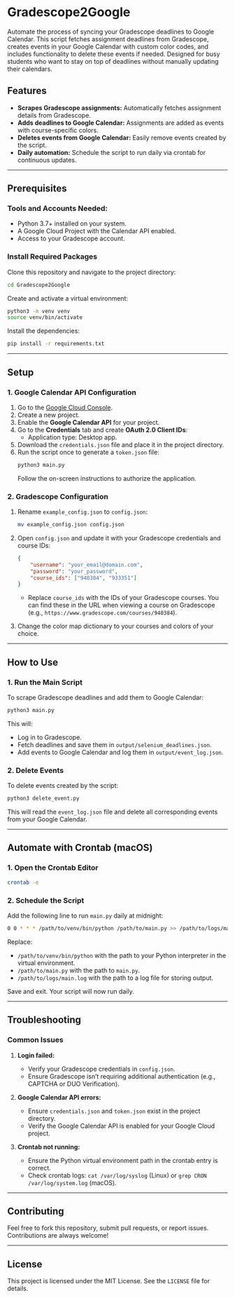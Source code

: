 # Gradescope2Google

Automate the process of syncing your Gradescope deadlines to Google Calendar. This script fetches assignment deadlines from Gradescope, creates events in your Google Calendar with custom color codes, and includes functionality to delete these events if needed. Designed for busy students who want to stay on top of deadlines without manually updating their calendars.

## Features
- **Scrapes Gradescope assignments:** Automatically fetches assignment details from Gradescope.
- **Adds deadlines to Google Calendar:** Assignments are added as events with course-specific colors.
- **Deletes events from Google Calendar:** Easily remove events created by the script.
- **Daily automation:** Schedule the script to run daily via crontab for continuous updates.

---

## Prerequisites

### Tools and Accounts Needed:
- Python 3.7+ installed on your system.
- A Google Cloud Project with the Calendar API enabled.
- Access to your Gradescope account.

### Install Required Packages

Clone this repository and navigate to the project directory:
```bash
cd Gradescope2Google
```

Create and activate a virtual environment:
```bash
python3 -m venv venv
source venv/bin/activate
```

Install the dependencies:
```bash
pip install -r requirements.txt
```

---

## Setup

### 1. Google Calendar API Configuration

1. Go to the [Google Cloud Console](https://console.cloud.google.com/).
2. Create a new project.
3. Enable the **Google Calendar API** for your project.
4. Go to the **Credentials** tab and create **OAuth 2.0 Client IDs**:
   - Application type: Desktop app.
5. Download the `credentials.json` file and place it in the project directory.
6. Run the script once to generate a `token.json` file:
   ```bash
   python3 main.py
   ```
   Follow the on-screen instructions to authorize the application.

### 2. Gradescope Configuration

1. Rename `example_config.json` to `config.json`:
   ```bash
   mv example_config.json config.json
   ```
2. Open `config.json` and update it with your Gradescope credentials and course IDs:
   ```json
   {
       "username": "your_email@domain.com",
       "password": "your_password",
       "course_ids": ["940384", "933351"]
   }
   ```
   - Replace `course_ids` with the IDs of your Gradescope courses. You can find these in the URL when viewing a course on Gradescope (e.g., `https://www.gradescope.com/courses/940384`).
     
3. Change the color map dictionary to your courses and colors of your choice.

---

## How to Use

### 1. Run the Main Script
To scrape Gradescope deadlines and add them to Google Calendar:
```bash
python3 main.py
```

This will:
- Log in to Gradescope.
- Fetch deadlines and save them in `output/selenium_deadlines.json`.
- Add events to Google Calendar and log them in `output/event_log.json`.

### 2. Delete Events
To delete events created by the script:
```bash
python3 delete_event.py
```

This will read the `event_log.json` file and delete all corresponding events from your Google Calendar.

---

## Automate with Crontab (macOS)

### 1. Open the Crontab Editor
```bash
crontab -e
```

### 2. Schedule the Script
Add the following line to run `main.py` daily at midnight:
```bash
0 0 * * * /path/to/venv/bin/python /path/to/main.py >> /path/to/logs/main.log 2>&1
```
Replace:
- `/path/to/venv/bin/python` with the path to your Python interpreter in the virtual environment.
- `/path/to/main.py` with the path to `main.py`.
- `/path/to/logs/main.log` with the path to a log file for storing output.

Save and exit. Your script will now run daily.

---

## Troubleshooting

### Common Issues
1. **Login failed:**
   - Verify your Gradescope credentials in `config.json`.
   - Ensure Gradescope isn’t requiring additional authentication (e.g., CAPTCHA or DUO Verification).

2. **Google Calendar API errors:**
   - Ensure `credentials.json` and `token.json` exist in the project directory.
   - Verify the Google Calendar API is enabled for your Google Cloud project.

3. **Crontab not running:**
   - Ensure the Python virtual environment path in the crontab entry is correct.
   - Check crontab logs: `cat /var/log/syslog` (Linux) or `grep CRON /var/log/system.log` (macOS).

---

## Contributing
Feel free to fork this repository, submit pull requests, or report issues. Contributions are always welcome!

---

## License
This project is licensed under the MIT License. See the `LICENSE` file for details.



